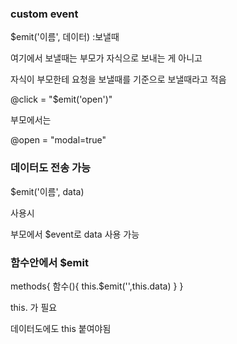### custom event 

$emit('이름', 데이터)  :보낼때  

여기에서 보낼때는 부모가 자식으로 보내는 게 아니고 

자식이 부모한테 요청을 보낼때를 기준으로 보낼때라고 적음 



@click = "$emit('open')"


부모에서는 

@open = "modal=true"


### 데이터도 전송 가능 

$emit('이름', data)

사용시 

부모에서 $event로 data 사용 가능 

### 함수안에서 $emit 

methods{
    함수(){
        this.$emit('',this.data)
    }
}

this. 가 필요 


데이터도에도 this 붙여야됨 